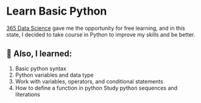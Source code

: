 # Learn Basic Python
[365 Data Science](https://learn.365datascience.com/) gave me the opportunity for free learning, and in this state, I decided to take course in Python to improve my skills and be better.

## 👀 Also, I learned:
1. Basic python syntax
2. Python variables and data type
3. Work with variables, operators, and conditional statements
4. How to define a function in python
Study python sequences and literations
